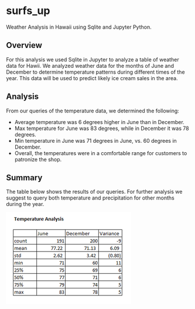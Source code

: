 # surfs_up 
Weather Analysis in Hawaii using Sqlite and Jupyter Python.

## Overview
For this analysis we used Sqlite in Jupyter to analyze a table of weather data for Hawii.  We analyzed weather data for the months of June and December to determine temperature patterns during different times of the year.  This data will be used to predict likely ice cream sales in the area.

## Analysis
From our queries of the temperature data, we determined the following:

*  Average temperature was 6 degrees higher in June than in December.
*  Max temperature for June was 83 degrees, while in December it was 78 degrees.
*  Min temperature in June was 71 degrees in June, vs. 60 degrees in December.
*  Overall, the temperatures were in a comfortable range for customers to patronize the shop.


## Summary
The table below shows the results of our queries.  For further analysis we suggest to query both temperature and precipitation for other months during the year.

![image_name](https://github.com/jbates2549/surfs_up/blob/main/temp_analysis.PNG)


